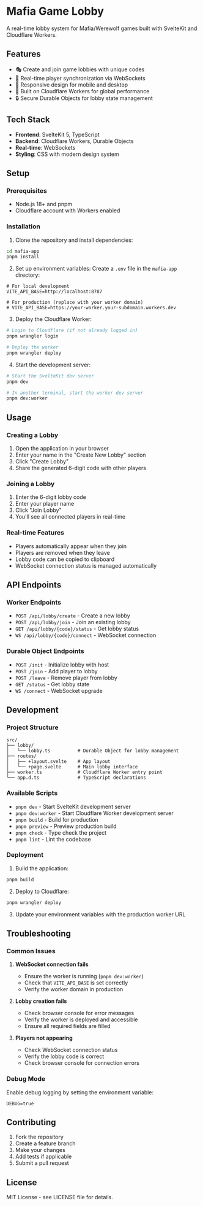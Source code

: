 # Mafia Game Lobby

A real-time lobby system for Mafia/Werewolf games built with SvelteKit and Cloudflare Workers.

## Features

- 🎭 Create and join game lobbies with unique codes
- 👥 Real-time player synchronization via WebSockets
- 📱 Responsive design for mobile and desktop
- 🚀 Built on Cloudflare Workers for global performance
- 🔒 Secure Durable Objects for lobby state management

## Tech Stack

- **Frontend**: SvelteKit 5, TypeScript
- **Backend**: Cloudflare Workers, Durable Objects
- **Real-time**: WebSockets
- **Styling**: CSS with modern design system

## Setup

### Prerequisites

- Node.js 18+ and pnpm
- Cloudflare account with Workers enabled

### Installation

1. Clone the repository and install dependencies:
```bash
cd mafia-app
pnpm install
```

2. Set up environment variables:
Create a `.env` file in the `mafia-app` directory:
```env
# For local development
VITE_API_BASE=http://localhost:8787

# For production (replace with your worker domain)
# VITE_API_BASE=https://your-worker.your-subdomain.workers.dev
```

3. Deploy the Cloudflare Worker:
```bash
# Login to Cloudflare (if not already logged in)
pnpm wrangler login

# Deploy the worker
pnpm wrangler deploy
```

4. Start the development server:
```bash
# Start the SvelteKit dev server
pnpm dev

# In another terminal, start the worker dev server
pnpm dev:worker
```

## Usage

### Creating a Lobby

1. Open the application in your browser
2. Enter your name in the "Create New Lobby" section
3. Click "Create Lobby"
4. Share the generated 6-digit code with other players

### Joining a Lobby

1. Enter the 6-digit lobby code
2. Enter your player name
3. Click "Join Lobby"
4. You'll see all connected players in real-time

### Real-time Features

- Players automatically appear when they join
- Players are removed when they leave
- Lobby code can be copied to clipboard
- WebSocket connection status is managed automatically

## API Endpoints

### Worker Endpoints

- `POST /api/lobby/create` - Create a new lobby
- `POST /api/lobby/join` - Join an existing lobby
- `GET /api/lobby/{code}/status` - Get lobby status
- `WS /api/lobby/{code}/connect` - WebSocket connection

### Durable Object Endpoints

- `POST /init` - Initialize lobby with host
- `POST /join` - Add player to lobby
- `POST /leave` - Remove player from lobby
- `GET /status` - Get lobby state
- `WS /connect` - WebSocket upgrade

## Development

### Project Structure

```
src/
├── lobby/
│   └── lobby.ts          # Durable Object for lobby management
├── routes/
│   ├── +layout.svelte    # App layout
│   └── +page.svelte      # Main lobby interface
├── worker.ts             # Cloudflare Worker entry point
└── app.d.ts              # TypeScript declarations
```

### Available Scripts

- `pnpm dev` - Start SvelteKit development server
- `pnpm dev:worker` - Start Cloudflare Worker development server
- `pnpm build` - Build for production
- `pnpm preview` - Preview production build
- `pnpm check` - Type check the project
- `pnpm lint` - Lint the codebase

### Deployment

1. Build the application:
```bash
pnpm build
```

2. Deploy to Cloudflare:
```bash
pnpm wrangler deploy
```

3. Update your environment variables with the production worker URL

## Troubleshooting

### Common Issues

1. **WebSocket connection fails**
   - Ensure the worker is running (`pnpm dev:worker`)
   - Check that `VITE_API_BASE` is set correctly
   - Verify the worker domain in production

2. **Lobby creation fails**
   - Check browser console for error messages
   - Verify the worker is deployed and accessible
   - Ensure all required fields are filled

3. **Players not appearing**
   - Check WebSocket connection status
   - Verify the lobby code is correct
   - Check browser console for connection errors

### Debug Mode

Enable debug logging by setting the environment variable:
```env
DEBUG=true
```

## Contributing

1. Fork the repository
2. Create a feature branch
3. Make your changes
4. Add tests if applicable
5. Submit a pull request

## License

MIT License - see LICENSE file for details.
